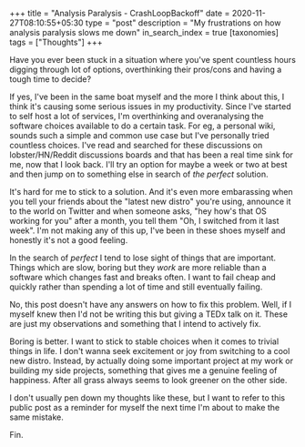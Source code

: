 +++
title = "Analysis Paralysis - CrashLoopBackoff"
date = 2020-11-27T08:10:55+05:30
type = "post"
description = "My frustrations on how analysis paralysis slows me down"
in_search_index = true
[taxonomies]
tags = ["Thoughts"]
+++

Have you ever been stuck in a situation where you've spent countless hours digging through lot of options, overthinking their pros/cons and having a tough time to decide? 

If yes, I've been in the same boat myself and the more I think about this, I think it's causing some serious issues in my productivity. Since I've started to self host a lot of services, I'm overthinking and overanalysing the software choices available to do a certain task. For eg, a personal wiki, sounds such a simple and common use case but I've personally tried countless choices. I've read and searched for these discussions on lobster/HN/Reddit discussions boards and that has been a real time sink for me, now that I look back. I'll try an option for maybe a week or two at best and then jump on to something else in search of _the perfect_ solution.

It's hard for me to stick to a solution. And it's even more embarassing when you tell your friends about the "latest new distro" you're using, announce it to the world on Twitter and when someone asks, "hey how's that OS working for you" after a month, you tell them "Oh, I switched from it last week". I'm not making any of this up, I've been in these shoes myself and honestly it's not a good feeling.

In the search of _perfect_ I tend to lose sight of things that are important. Things which are slow, boring but they _work_ are more reliable than a software which changes fast and breaks often. I want to fail cheap and quickly rather than spending a lot of time and still eventually failing. 

No, this post doesn't have any answers on how to fix this problem. Well, if I myself knew then I'd not be writing this but giving a TEDx talk on it. These are just my observations and something that I intend to actively fix. 

Boring is better. I want to stick to stable choices when it comes to trivial things in life. I don't wanna seek excitement or joy from switching to a cool new distro. Instead, by actually doing some important project at my work or building my side projects, something that gives me a genuine feeling of happiness. After all grass always seems to look greener on the other side.

I don't usually pen down my thoughts like these, but I want to refer to this public post as a reminder for myself the next time I'm about to make the same mistake.

Fin.

